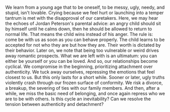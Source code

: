 
We learn from a young age that to be oneself, to be messy, ugly, needy, and stupid, isn't lovable. Crying because we feel hurt or launching into a temper tantrum is met with the disapproval of our caretakers. Here, we may hear the echoes of Jordan Peterson's parental advice: an angry child should sit by himself until he calms down, then he should be allowed to return to normal life. That means the child wins instead of his anger. The rule is: come be with us as soon as you can behave properly. The child learns to be accepted for not who they are but how they are. Their worth is dictated by their behavior. Later on, we note that being too vulnerable or weird drives away romantic prospects. What we are left with is an ultimatum: you can either be yourself or you can be loved. And so, our relationships become cyclical. We  compromise in the beginning, prioritizing attachment over authenticity. We tuck away ourselves, repressing the emotions that feel closest to us. But this only lasts for a short while. Sooner or later, ugly truths violently  crash through our frozen surface of conformity. We risk a divorce, a breakup, the severing of ties with our family members. And then, after a while, we miss the basic need of belonging, and once again repress who we are to be with others. Is this cycle an inevitability? Can we resolve the tension between authenticity and detachment?